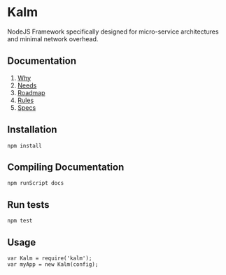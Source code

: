 # Kalm

NodeJS Framework specifically designed for micro-service architectures and minimal network overhead.

## Documentation

1. [Why](./docs/WHY.md)
1. [Needs](./docs/NEEDS.md)
1. [Roadmap](./docs/ROADMAP.md)
1. [Rules](./docs/RULES.md)
1. [Specs](./docs/SPECS.md)

## Installation

    npm install


## Compiling Documentation

    npm runScript docs


## Run tests

    npm test


## Usage

    var Kalm = require('kalm');
    var myApp = new Kalm(config);
